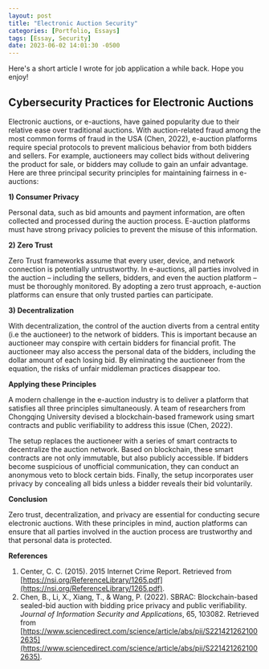 ```yaml
---
layout: post
title: "Electronic Auction Security"
categories: [Portfolio, Essays]
tags: [Essay, Security]
date: 2023-06-02 14:01:30 -0500
---
```

Here's a short article I wrote for job application a while back. Hope you enjoy!

## Cybersecurity Practices for Electronic Auctions

Electronic auctions, or e-auctions, have gained popularity due to their relative ease over traditional auctions. With auction-related fraud among the most common forms of fraud in the USA (Chen, 2022), e-auction platforms require special protocols to prevent malicious behavior from both bidders and sellers. For example, auctioneers may collect bids without delivering the product for sale, or bidders may collude to gain an unfair advantage. Here are three principal security principles for maintaining fairness in e-auctions:

**1) Consumer Privacy**

Personal data, such as bid amounts and payment information, are often collected and processed during the auction process. E-auction platforms must have strong privacy policies to prevent the misuse of this information. 

**2) Zero Trust**

Zero Trust frameworks assume that every user, device, and network connection is potentially untrustworthy. In e-auctions, all parties involved in the auction – including the sellers, bidders, and even the auction platform – must be thoroughly monitored. By adopting a zero trust approach, e-auction platforms can ensure that only trusted parties can participate.

**3) Decentralization**
	
With decentralization, the control of the auction diverts from a central entity (i.e the auctioneer) to the network of bidders. This is important because an auctioneer may conspire with certain bidders for financial profit. The auctioneer may also access the personal data of the bidders, including the dollar amount of each losing bid. By eliminating the auctioneer from the equation, the risks of unfair middleman practices disappear too.

**Applying these Principles**

A modern challenge in the e-auction industry is to deliver a platform that satisfies all three principles simultaneously. A team of researchers from Chongqing University devised a blockchain-based framework using smart contracts and public verifiability to address this issue (Chen, 2022).

The setup replaces the auctioneer with a series of smart contracts to decentralize the auction network. Based on blockchain, these smart contracts are not only immutable, but also publicly accessible. If bidders become suspicious of unofficial communication, they can conduct an anonymous veto to block certain bids. Finally, the setup incorporates user privacy by concealing all bids unless a bidder reveals their bid voluntarily.

**Conclusion**

Zero trust, decentralization, and privacy are essential for conducting secure electronic auctions. With these principles in mind, auction platforms can ensure that all parties involved in the auction process are trustworthy and that personal data is protected.

**References**

1. Center, C. C. (2015). 2015 Internet Crime Report. Retrieved from [https://nsi.org/ReferenceLibrary/1265.pdf](https://nsi.org/ReferenceLibrary/1265.pdf).
2. Chen, B., Li, X., Xiang, T., & Wang, P. (2022). SBRAC: Blockchain-based sealed-bid auction with bidding price  privacy and public verifiability. *Journal of Information Security and Applications*, 65, 103082. Retrieved from [https://www.sciencedirect.com/science/article/abs/pii/S2214212621002635](https://www.sciencedirect.com/science/article/abs/pii/S2214212621002635).